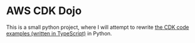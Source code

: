 # AWS CDK Dojo

This is a small python project, where I will attempt to rewrite [the CDK code examples (written in TypeScript)](https://github.com/aws-samples/aws-cdk-examples/tree/master/typescript) in Python.

